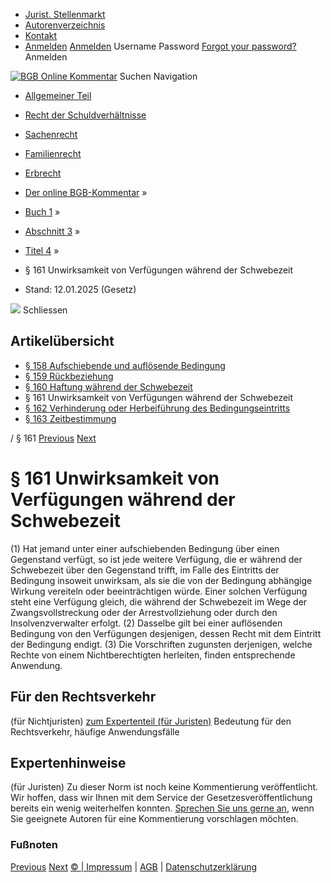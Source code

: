   * [Jurist. Stellenmarkt](https://bgb.kommentar.de/Buch-1/Abschnitt-3/Titel-4/</job-board> "Jurist. Stellenmarkt")
  * [Autorenverzeichnis](https://bgb.kommentar.de/Buch-1/Abschnitt-3/Titel-4/</Autorenverzeichnis> "Autorenverzeichnis")
  * [Kontakt](https://bgb.kommentar.de/Buch-1/Abschnitt-3/Titel-4/</Kontakt>)
  * [Anmelden](https://bgb.kommentar.de/Buch-1/Abschnitt-3/Titel-4/<#login> "show login form") [Anmelden](https://bgb.kommentar.de/Buch-1/Abschnitt-3/Titel-4/<#> "hide login form") Username Password
[Forgot your password?](https://bgb.kommentar.de/Buch-1/Abschnitt-3/Titel-4/</user/forgotpassword>) Anmelden 


[![BGB Online Kommentar](https://bgb.kommentar.de/extension/bgb/design/bgb/images/logo.png)](https://bgb.kommentar.de/Buch-1/Abschnitt-3/Titel-4/</> "BGB Online Kommentar")
Suchen
Navigation
  * [Allgemeiner Teil](https://bgb.kommentar.de/Buch-1/Abschnitt-3/Titel-4/</Buch-1>)
  * [Recht der Schuldverhältnisse](https://bgb.kommentar.de/Buch-1/Abschnitt-3/Titel-4/</Buch-2>)
  * [Sachenrecht](https://bgb.kommentar.de/Buch-1/Abschnitt-3/Titel-4/</Buch-3>)
  * [Familienrecht](https://bgb.kommentar.de/Buch-1/Abschnitt-3/Titel-4/</Buch-4>)
  * [Erbrecht](https://bgb.kommentar.de/Buch-1/Abschnitt-3/Titel-4/</Buch-5>)


  * [Der online BGB-Kommentar](https://bgb.kommentar.de/Buch-1/Abschnitt-3/Titel-4/</>) »
  * [Buch 1](https://bgb.kommentar.de/Buch-1/Abschnitt-3/Titel-4/</Buch-1>) »
  * [Abschnitt 3](https://bgb.kommentar.de/Buch-1/Abschnitt-3/Titel-4/</Buch-1/Abschnitt-3>) »
  * [Titel 4](https://bgb.kommentar.de/Buch-1/Abschnitt-3/Titel-4/</Buch-1/Abschnitt-3/Titel-4>) »
  * § 161 Unwirksamkeit von Verfügungen während der Schwebezeit 
  * Stand: 12.01.2025 (Gesetz) 


![](https://vg01.met.vgwort.de/na/1c9909529ead4f509072c06d9081a7d5)
Schliessen 
## Artikelübersicht
  * [ § 158 Aufschiebende und auflösende Bedingung ](https://bgb.kommentar.de/Buch-1/Abschnitt-3/Titel-4/</Buch-1/Abschnitt-3/Titel-4/Aufschiebende-und-aufloesende-Bedingung>)
  * [ § 159 Rückbeziehung ](https://bgb.kommentar.de/Buch-1/Abschnitt-3/Titel-4/</Buch-1/Abschnitt-3/Titel-4/Rueckbeziehung>)
  * [ § 160 Haftung während der Schwebezeit ](https://bgb.kommentar.de/Buch-1/Abschnitt-3/Titel-4/</Buch-1/Abschnitt-3/Titel-4/Haftung-waehrend-der-Schwebezeit>)
  * § 161 Unwirksamkeit von Verfügungen während der Schwebezeit 
  * [ § 162 Verhinderung oder Herbeiführung des Bedingungseintritts ](https://bgb.kommentar.de/Buch-1/Abschnitt-3/Titel-4/</Buch-1/Abschnitt-3/Titel-4/Verhinderung-oder-Herbeifuehrung-des-Bedingungseintritts>)
  * [ § 163 Zeitbestimmung ](https://bgb.kommentar.de/Buch-1/Abschnitt-3/Titel-4/</Buch-1/Abschnitt-3/Titel-4/Zeitbestimmung>)


/ § 161 
[Previous](https://bgb.kommentar.de/Buch-1/Abschnitt-3/Titel-4/</Buch-1/Abschnitt-3/Titel-4/Haftung-waehrend-der-Schwebezeit> "§ 160 Haftung während der Schwebezeit") [Next](https://bgb.kommentar.de/Buch-1/Abschnitt-3/Titel-4/</Buch-1/Abschnitt-3/Titel-4/Verhinderung-oder-Herbeifuehrung-des-Bedingungseintritts> "§ 162 Verhinderung oder Herbeiführung des Bedingungseintritts")
# § 161 Unwirksamkeit von Verfügungen während der Schwebezeit
(1) Hat jemand unter einer aufschiebenden Bedingung über einen Gegenstand verfügt, so ist jede weitere Verfügung, die er während der Schwebezeit über den Gegenstand trifft, im Falle des Eintritts der Bedingung insoweit unwirksam, als sie die von der Bedingung abhängige Wirkung vereiteln oder beeinträchtigen würde. Einer solchen Verfügung steht eine Verfügung gleich, die während der Schwebezeit im Wege der Zwangsvollstreckung oder der Arrestvollziehung oder durch den Insolvenzverwalter erfolgt.
(2) Dasselbe gilt bei einer auflösenden Bedingung von den Verfügungen desjenigen, dessen Recht mit dem Eintritt der Bedingung endigt.
(3) Die Vorschriften zugunsten derjenigen, welche Rechte von einem Nichtberechtigten herleiten, finden entsprechende Anwendung.
## Für den Rechtsverkehr 
(für Nichtjuristen)
[zum Expertenteil (für Juristen)](https://bgb.kommentar.de/Buch-1/Abschnitt-3/Titel-4/<#expertenhinweise>)
Bedeutung für den Rechtsverkehr, häufige Anwendungsfälle
## Expertenhinweise
(für Juristen)
Zu dieser Norm ist noch keine Kommentierung veröffentlicht. Wir hoffen, dass wir Ihnen mit dem Service der Gesetzesveröffentlichung bereits ein wenig weiterhelfen konnten. [Sprechen Sie uns gerne an](https://bgb.kommentar.de/Buch-1/Abschnitt-3/Titel-4/</Kontakt>), wenn Sie geeignete Autoren für eine Kommentierung vorschlagen möchten. 
### Fußnoten
[Previous](https://bgb.kommentar.de/Buch-1/Abschnitt-3/Titel-4/</Buch-1/Abschnitt-3/Titel-4/Haftung-waehrend-der-Schwebezeit> "§ 160 Haftung während der Schwebezeit") [Next](https://bgb.kommentar.de/Buch-1/Abschnitt-3/Titel-4/</Buch-1/Abschnitt-3/Titel-4/Verhinderung-oder-Herbeifuehrung-des-Bedingungseintritts> "§ 162 Verhinderung oder Herbeiführung des Bedingungseintritts")
[© | Impressum](https://bgb.kommentar.de/Buch-1/Abschnitt-3/Titel-4/</Kontakt>) | [AGB](https://bgb.kommentar.de/Buch-1/Abschnitt-3/Titel-4/</AGB>) | [Datenschutzerklärung](https://bgb.kommentar.de/Buch-1/Abschnitt-3/Titel-4/</Datenschutzerklaerung-fuer-Leser>)
